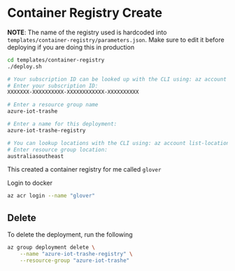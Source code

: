 # Container Registry Create

**NOTE**: The name of the registry used is hardcoded into `templates/container-registry/parameters.json`. Make sure to edit it before deploying if you are doing this in production

```bash
cd templates/container-registry
./deploy.sh

# Your subscription ID can be looked up with the CLI using: az account show --query id
# Enter your subscription ID:
XXXXXXX-XXXXXXXXXX-XXXXXXXXXXXX-XXXXXXXXXX

# Enter a resource group name
azure-iot-trashe

# Enter a name for this deployment:
azure-iot-trashe-registry

# You can lookup locations with the CLI using: az account list-locations
# Enter resource group location:
australiasoutheast
```

This created a container registry for me called `glover`

Login to docker

```bash
az acr login --name "glover"
```

## Delete

To delete the deployment, run the following

```bash
az group deployment delete \
    --name "azure-iot-trashe-registry" \
    --resource-group "azure-iot-trashe"
```
